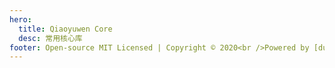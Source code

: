 ```yaml
---
hero:
  title: Qiaoyuwen Core
  desc: 常用核心库
footer: Open-source MIT Licensed | Copyright © 2020<br />Powered by [dumi](https://d.umijs.org)
---
```

